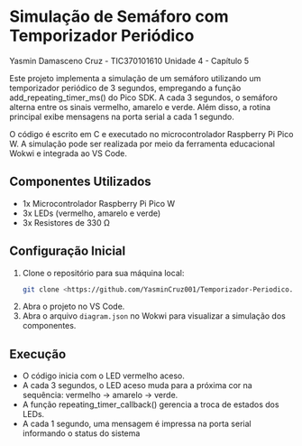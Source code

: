 # Simulação de Semáforo com Temporizador Periódico
Yasmin Damasceno Cruz - TIC370101610
Unidade 4 - Capítulo 5

Este projeto implementa a simulação de um semáforo utilizando um temporizador periódico de 3 segundos, empregando a função add_repeating_timer_ms() do Pico SDK. A cada 3 segundos, o semáforo alterna entre os sinais vermelho, amarelo e verde. Além disso, a rotina principal exibe mensagens na porta serial a cada 1 segundo.

O código é escrito em C e executado no microcontrolador Raspberry Pi Pico W. A simulação pode ser realizada por meio da ferramenta educacional Wokwi e integrada ao VS Code.

## Componentes Utilizados

- 1x Microcontrolador Raspberry Pi Pico W
- 3x LEDs (vermelho, amarelo e verde)
- 3x Resistores de 330 Ω

## Configuração Inicial

1. Clone o repositório para sua máquina local:
   ```bash
   git clone <https://github.com/YasminCruz001/Temporizador-Periodico.git>
   ```
2. Abra o projeto no VS Code.
3. Abra o arquivo `diagram.json` no Wokwi para visualizar a simulação dos componentes.

## Execução

- O código inicia com o LED vermelho aceso.
- A cada 3 segundos, o LED aceso muda para a próxima cor na sequência: vermelho → amarelo → verde.
- A função repeating_timer_callback() gerencia a troca de estados dos LEDs.
- A cada 1 segundo, uma mensagem é impressa na porta serial informando o status do sistema